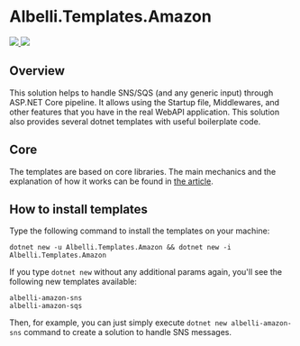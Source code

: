 # Albelli.Templates.Amazon


<a href="https://ci.appveyor.com/project/albumprinter/albelli-templates-amazon/branch/master"><img src="https://ci.appveyor.com/api/projects/status/bunen2a3k2rlt7dp?svg=true" />
</a> <a href="https://www.nuget.org/packages/Albelli.Templates.Amazon/"><img src="https://img.shields.io/nuget/vpre/Albelli.Templates.Amazon.svg" /></a>

## Overview

This solution helps to handle SNS/SQS (and any generic input) through ASP.NET Core pipeline. It allows using the Startup file, Middlewares, and other features that you have in the real WebAPI application. This solution also provides several dotnet templates with useful boilerplate code.

## Core

The templates are based on core libraries. The main mechanics and the explanation of how it works can be found in [the article](https://github.com/albumprinter/Albelli.Templates.Amazon/wiki/How-it-works).

## How to install templates

Type the following command to install the templates on your machine:
```
dotnet new -u Albelli.Templates.Amazon && dotnet new -i Albelli.Templates.Amazon
```

If you type `dotnet new` without any additional params again, you'll see the following new templates available:
```
albelli-amazon-sns
albelli-amazon-sqs
```

Then, for example, you can just simply execute `dotnet new albelli-amazon-sns` command to create a solution to handle SNS messages.

